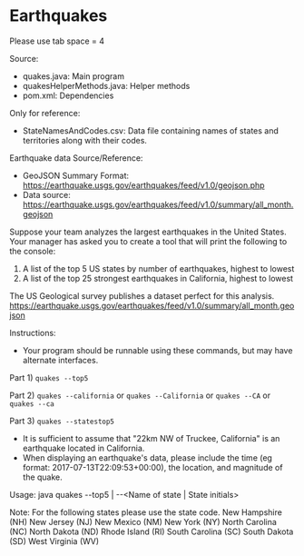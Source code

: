 # Earthquakes

Please use tab space = 4

Source:
- quakes.java: Main program
- quakesHelperMethods.java: Helper methods
- pom.xml: Dependencies

Only for reference:
- StateNamesAndCodes.csv: Data file containing names of states and territories along with their codes.

Earthquake data Source/Reference:
- GeoJSON Summary Format: https://earthquake.usgs.gov/earthquakes/feed/v1.0/geojson.php
- Data source: https://earthquake.usgs.gov/earthquakes/feed/v1.0/summary/all_month.geojson

Suppose your team analyzes the largest earthquakes in the United States.
Your manager has asked you to create a tool that will print the following to the console:
 
1) A list of the top 5 US states by number of earthquakes, highest to lowest
2) A list of the top 25 strongest earthquakes in California, highest to lowest
 
The US Geological survey publishes a dataset perfect for this analysis.
https://earthquake.usgs.gov/earthquakes/feed/v1.0/summary/all_month.geojson
 
Instructions:
- Your program should be runnable using these commands, but may have alternate interfaces.

Part 1) `quakes --top5`

Part 2) `quakes --california` or `quakes --California` or `quakes --CA` or `quakes --ca`

Part 3) `quakes --statestop5`

- It is sufficient to assume that "22km NW of Truckee, California" is an earthquake located in California.
- When displaying an earthquake's data, please include the time (eg format: 2017-07-13T22:09:53+00:00), the location, and magnitude of the quake.

Usage: java quakes --top5 | --<Name of state | State initials>

Note:
For the following states please use the state code.
	New Hampshire (NH)
	New Jersey (NJ)
	New Mexico (NM)
	New York (NY)
	North Carolina (NC)
	North Dakota (ND)
	Rhode Island (RI)
	South Carolina (SC)
	South Dakota (SD)
	West Virginia (WV)
